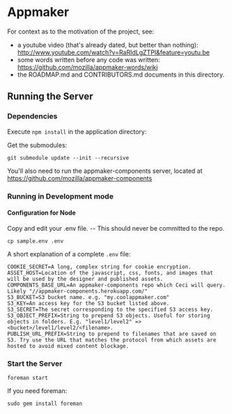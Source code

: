 Appmaker
========

For context as to the motivation of the project, see:

  * a youtube video (that's already dated, but better than nothing): http://www.youtube.com/watch?v=RaRIdLgZTPI&feature=youtu.be
  * some words written before any code was written: https://github.com/mozilla/appmaker-words/wiki
  * the ROADMAP.md and CONTRIBUTORS.md documents in this directory.

Running the Server
------------------

### Dependencies

Execute `npm install` in the application directory:

Get the submodules:

```
git submodule update --init --recursive
```


You'll also need to run the appmaker-components server, located at https://github.com/mozilla/appmaker-components

### Running in Development mode

#### Configuration for Node

Copy and edit your .env file. -- This should never be committed to the repo.

```
cp sample.env .env
```

A short explanation of a complete `.env` file:
```
COOKIE_SECRET=A long, complex string for cookie encryption.
ASSET_HOST=Location of the javascript, css, fonts, and images that will be used by the designer and published assets.
COMPONENTS_BASE_URL=An appmaker-components repo which Ceci will query. Likely "//appmaker-components.herokuapp.com/"
S3_BUCKET=S3 bucket name. e.g. "my.coolappmaker.com"
S3_KEY=An access key for the S3 bucket listed above.
S3_SECRET=The secret corresponding to the specified S3 access key.
S3_OBJECT_PREFIX=String to prepend S3 objects. Useful for storing objects in folders. E.g. "level1/level2" => <bucket>/level1/level2/<filename>.
PUBLISH_URL_PREFIX=String to prepend to filenames that are saved on S3. Try use the URL that matches the protocol from which assets are hosted to avoid mixed content blockage.
```

### Start the Server

```
foreman start
```

If you need foreman:

```
sudo gem install foreman
```

